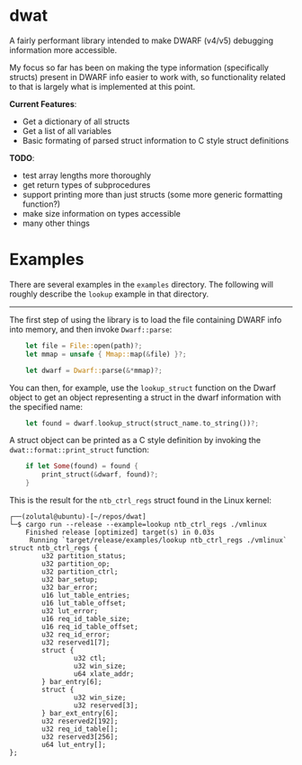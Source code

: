 # dwat

A fairly performant library intended to make DWARF (v4/v5) debugging information more accessible. 

My focus so far has been on making the type information (specifically structs) present in DWARF info easier to work with, so functionality related to that is largely what is implemented at this point.

**Current Features**:
- Get a dictionary of all structs
- Get a list of all variables
- Basic formating of parsed struct information to C style struct definitions

**TODO**:
- test array lengths more thoroughly
- get return types of subprocedures
- support printing more than just structs (some more generic formatting function?)
- make size information on types accessible
- many other things


# Examples

There are several examples in the `examples` directory. The following will roughly describe the `lookup` example in that directory.

---

The first step of using the library is to load the file containing DWARF info into memory, and then invoke `Dwarf::parse`:

```rust
    let file = File::open(path)?;
    let mmap = unsafe { Mmap::map(&file) }?;

    let dwarf = Dwarf::parse(&*mmap)?;
```

You can then, for example, use the `lookup_struct` function on the Dwarf object to get an object representing a struct in the dwarf information with the specified name:

```rust
    let found = dwarf.lookup_struct(struct_name.to_string())?;
```

A struct object can be printed as a C style definition by invoking the `dwat::format::print_struct` function:

```rust
    if let Some(found) = found {
        print_struct(&dwarf, found)?;
    }
```

This is the result for the `ntb_ctrl_regs` struct found in the Linux kernel:

```
┌──(zolutal@ubuntu)-[~/repos/dwat]
└─$ cargo run --release --example=lookup ntb_ctrl_regs ./vmlinux
    Finished release [optimized] target(s) in 0.03s
     Running `target/release/examples/lookup ntb_ctrl_regs ./vmlinux`
struct ntb_ctrl_regs {
        u32 partition_status;
        u32 partition_op;
        u32 partition_ctrl;
        u32 bar_setup;
        u32 bar_error;
        u16 lut_table_entries;
        u16 lut_table_offset;
        u32 lut_error;
        u16 req_id_table_size;
        u16 req_id_table_offset;
        u32 req_id_error;
        u32 reserved1[7];
        struct {
                u32 ctl;
                u32 win_size;
                u64 xlate_addr;
        } bar_entry[6];
        struct {
                u32 win_size;
                u32 reserved[3];
        } bar_ext_entry[6];
        u32 reserved2[192];
        u32 req_id_table[];
        u32 reserved3[256];
        u64 lut_entry[];
};
```

